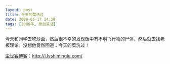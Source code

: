 ```yaml
---
layout: post
title: 今天的菜洗过
date: 2008-05-17 14:38
tags: [2006年, 原创笑话]
---
```

今天和同学去吃炒面，然后很不幸的发现饭中有不明飞行物的尸体，然后就去找老板理论，没想他竟然回道：今天的菜洗过！

<a href="http://i.lvshiminglu.com/">尘世客博客</a>：<a href="http://i.lvshiminglu.com/">http://i.lvshiminglu.com/</a>


